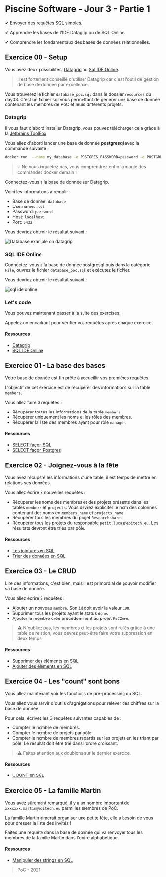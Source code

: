 # Piscine Software - Jour 3 - Partie 1

✔ Envoyer des requêtes SQL simples.

✔ Apprendre les bases de l'IDE Datagrip ou de SQL Online.

✔ Comprendre les fondamentaux des bases de données relationnelles.

## Exercice 00 - Setup

Vous avez deux possibilités, [Datagrip](https://www.jetbrains.com/fr-fr/datagrip/) ou [Sql IDE Online](https://sqliteonline.com/).

> Il est fortement conseillé d'utiliser Datagrip car c'est l'outil de gestion de base de donnée par excellence.

Vous trouverez le fichier `database_poc.sql` dans le dossier `resources` du day03. C'est un fichier sql vous permettant de générer une base de donnée contenant les membres de PoC et leurs différents projets.

### Datagrip 

Il vous faut d'abord installer Datagrip, vous pouvez télécharger cela grâce à la [Jetbrains ToolBox](https://www.jetbrains.com/toolbox-app/)

Vous allez d'abord lancer une base de donnée **postgresql** avec la commande suivante :

```sh
docker run  --name my_database -e POSTGRES_PASSWORD=password -e POSTGRES_USER=root -e POSTGRES_DB=my_database -p 5432:5432 -v "$(pwd)"/database_poc.sql:/docker-entrypoint-initdb.d/init.sql -d postgres:alpine
```

> :bulb: Ne vous inquiétez pas, vous comprendrez enfin la magie des commandes docker demain !

Connectez-vous à la base de donnée sur Datagrip.

Voici les informations à remplir :
- Base de donnée: `database`
- Username: `root`
- Password: `password`
- Host: `localhost`
- Port: `5432`

Vous devriez obtenir le résultat suivant :

![Database example on datagrip](https://github.com/PoCInnovation/PoolSoftware2021/blob/master/.github/assets/software-day3-database-example.png)

### SQL IDE Online

Connectez-vous à la base de donnée postgresql puis dans la catégorie `File`, ouvrez le fichier `database_poc.sql` et exécutez le fichier.

Vous devriez obtenir le résultat suivant :

![sql ide online](https://github.com/PoCInnovation/PoolSoftware2021/blob/master/.github/assets/software-day3-sql-ide.png)

### Let's code

Vous pouvez maintenant passer à la suite des exercises.

Appelez un encadrant pour vérifier vos requêtes après chaque exercice.

#### Ressources
- [Datagrip](https://www.jetbrains.com/fr-fr/datagrip/)
- [SQL IDE Online](https://sqliteonline.com/)

## Exercice 01 - La base des bases

Votre base de donnée est fin prête à accueillir vos premières requêtes.

L'objectif de cet exercice est de récupérer des informations sur la table `members`.

Vous allez faire 3 requêtes :

- Récupérer toutes les informations de la table `members`.
- Récupérer uniquement les noms et les rôles des membres.
- Récupérer la liste des membres ayant pour rôle `manager`.

#### Ressources
- [SELECT façon SQL](https://sql.sh/cours/select)
- [SELECT façon Postgres](https://www.postgresql.org/docs/9.5/sql-select.html)

## Exercice 02 - Joignez-vous à la fête

Vous avez récupéré les informations d'une table, il est temps de mettre en relations ses données. 

Vous allez écrire 3 nouvelles requêtes :
- Récupérer les noms des membres et des projets présents dans les tables `members` et `projects`. Vous devrez expliciter le nom des colonnes contenant des noms en `members_name` et `projects_name`.
- Récupérer tous les membres du projet `Researchshare`. 
- Récupérer tous les projets du responsable `petit.lucas@epitech.eu`. Les résultats devront être triés par pôle.

#### Ressources
- [Les jointures en SQL](https://sql.sh/cours/jointures)
- [Trier des données en SQL](https://docs.postgresql.fr/9.2/queries-order.html)

## Exercice 03 - Le CRUD

Lire des informations, c'est bien, mais il est primordial de pouvoir modifier sa base de donnée.

Vous allez écrire 3 requêtes :
- Ajouter un nouveau `membre`. Son `id` doit avoir la valeur `100`.
- Supprimer tous les projets ayant le status `done`.
- Ajouter le membre créé précédemment au projet `PoCZero`.

> :warning: N'oubliez pas, les membres et les projets sont reliés grâce à une table de relation, vous devrez peut-être faire votre suppression en deux temps. 

#### Ressources
- [Supprimer des éléments en SQL](https://sql.sh/cours/delete)
- [Ajouter des éléments en SQL](https://sql.sh/cours/insert-into)

## Exercice 04 - Les "count" sont bons

Vous allez maintenant voir les fonctions de pre-processing du SQL.

Vous allez vous servir d'outils d'agrégations pour relever des chiffres sur la base de donnée.

Pour cela, écrivez les 3 requêtes suivantes capables de :
- Compter le nombre de membres.
- Compter le nombre de projets par pôle.
- Compter le nombre de membres répartis sur les projets en les triant par pôle. Le résultat doit être trié dans l'ordre croissant.

> :warning: Faites attention aux doublons sur le dernier exercice.

#### Ressources
- [COUNT en SQL](https://sql.sh/fonctions/agregation/count)

## Exercice 05 - La famille Martin

Vous avez sûrement remarqué, il y a un nombre important de `xxxxxxx.martin@epitech.eu` parmi les membres de PoC.

La famille Martin aimerait organiser une petite fête, elle a besoin de vous pour dresser la liste des invités !

Faites une requête dans la base de donnée qui va renvoyer tous les membres de la famille Martin dans l'ordre alphabétique.

#### Ressources 
- [Manipuler des strings en SQL](https://sql.sh/fonctions/chaines-de-caracteres)

> PoC - 2021
